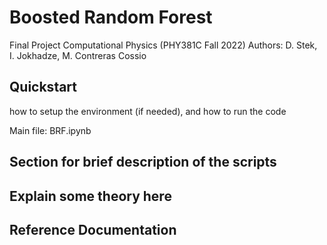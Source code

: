 # Boosted Random Forest 
Final Project Computational Physics (PHY381C Fall 2022)
Authors: D. Stek, I. Jokhadze, M. Contreras Cossio

##  Quickstart

how to setup the environment (if needed), and how to run the code

Main file: BRF.ipynb

## Section for brief description of the scripts  

## Explain some theory here

## Reference Documentation
